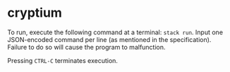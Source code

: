# cryptium

To run, execute the following command at a terminal: `stack run`. Input one
JSON-encoded command per line (as mentioned in the specification). Failure to
do so will cause the program to malfunction.

Pressing `CTRL-C` terminates execution.